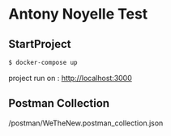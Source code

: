 # Antony Noyelle Test

## StartProject
```sh
$ docker-compose up
```

project run on :
[http://localhost:3000](http://localhost:3000)

## Postman Collection
/postman/WeTheNew.postman_collection.json